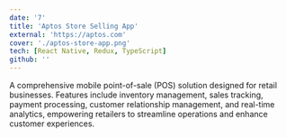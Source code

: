 ```yaml
---
date: '7'
title: 'Aptos Store Selling App'
external: 'https://aptos.com'
cover: './aptos-store-app.png'
tech: [React Native, Redux, TypeScript]
github: ''
---
```


A comprehensive mobile point-of-sale (POS) solution designed for retail businesses. Features include inventory management, sales tracking, payment processing, customer relationship management, and real-time analytics, empowering retailers to streamline operations and enhance customer experiences.
